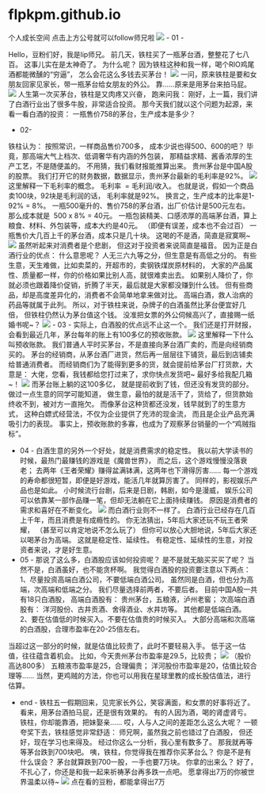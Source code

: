 # flpkpm.github.io
个人成长空间
 点击上方公号就可以follow师兄啦
            ![](https://mmbiz.qpic.cn/mmbiz_gif/gibC3OFwKUBWcQ1JolrLztrVMGia5gevibXFDic4Yn4S2qkPsvJz41ibPCeqbsOqMlRNNpGugpUUXzWp9bkNaqz8M3g/640?wx_fmt=1wxfrom=5)
                - 01 -
            
 Hello，豆粉们好，我是lip师兄。
前几天，铁柱买了一瓶茅台酒，整整花了七八百。
 这事儿实在是太神奇了。
 为什么呢？
 因为铁柱这种和我一样，喝个RIO鸡尾酒都能微醺的“穷逼”，
怎么会花这么多钱去买茅台！
            ![](https://mmbiz.qpic.cn/mmbiz_jpg/gibC3OFwKUBU1SrtVZnetSthbsB61fDaZibHflVrolIJhxIFFWaqURjSnozBR1Tyuy2lDYdL14cAb2wiaxiczRuDCg/640?wx_fmt=jpeg)
 一问，原来铁柱是要和女朋友回家见家长，带一瓶茅台给女朋友的外公。
 靠……原来是用茅台来拍马屁。
         ![](https://mmbiz.qpic.cn/mmbiz_jpg/gibC3OFwKUBU1SrtVZnetSthbsB61fDaZB4pA7VLG1iaBUfI1ymib3ddwJYWOts26HgzaLbtto5qxpZu3gBf8fOVw/640?wx_fmt=jpeg)
 人生第一次买茅台，铁柱是又肉疼又兴奋，
            跑来问我：
             刚好，上一篇，我们讲了白酒行业出了很多牛股，非常适合投资。
那今天我们就以这个问题为起源，来看一看白酒的投资：
 一瓶售价758的茅台，生产成本是多少？
                    
 - 02- 
            
铁柱认为：
按照常识，一样商品售价700多，
 成本少说也得500、600的吧？
毕竟，那高端大气上档次、低调奢华有内涵的外包装，
那精益求精、酱香浓厚的生产工艺，不是随便盖的。
不用猜，我们看财报能推算出来。
贵州茅台是中国A股的股票。
 我们打开它的财务数据，数据显示，贵州茅台最新的毛利率是92%。
 ![](https://mmbiz.qpic.cn/mmbiz_png/gibC3OFwKUBU1SrtVZnetSthbsB61fDaZlB2V5KB6G5FNzAW8DThDd4V91EYocvibYhwF1tpjEZ0G3xYl63wFCFA/640?wx_fmt=png)
这里解释一下毛利率的概念。
毛利率  = 毛利润/收入。
 也就是说，假如一个商品卖100块，92块是毛利润的话，
 毛利率就是92%。
换言之，生产成本的比率是1-92% = 8%。
 一瓶500毫升的、售价758的茅台酒，出厂价估计是500元左右。
 那么成本就是  500 x 8% = 40元。
 一瓶包装精美、口感浓厚的高端茅台酒，算上粮食、材料、外包装等，成本大约是40元。
（即便有误差，成本也不会过百）
 一瓶售价大几百上千的茅台酒，成本只是几十块。
 这喝的不是酒，简直是寂寞啊~
 ![](https://mmbiz.qpic.cn/mmbiz_jpg/gibC3OFwKUBU1SrtVZnetSthbsB61fDaZfNUP6RwfZuaCQyZ2CibFll9vOicD3PYjkznnWBjDYXKR65MfNA3NvWoA/640?wx_fmt=jpeg)
 虽然听起来对消费者是个悲剧，
但这对于投资者来说简直是福音。
 因为正是白酒行业的优点：
 什么意思呢？
 人无三六九等之分，但生意是有高低之分的。
有些生意，天生难做，比如卖菜的，开超市的，卖钢铁煤炭原材料的，
 大家的产品属性、质量都一样，你的价格如果比别人高，就很难卖出去。
 如果别人降价了，你就必须也跟着降价促销，折腾了半天，最后就是大家都没赚到什么钱。
 但有些商品，却是高度差异化的，消费者不会简单地拿来做对比。
高端白酒，救人治病的药品等就属于此列。
所以，对于铁柱来说，杂牌子的白酒虽然比茅台便宜好几倍，
 但铁柱仍然认为茅台值这个钱。
 没准把女票的外公伺候高兴了，直接赐一纸婚书呢~？
 ![](https://mmbiz.qpic.cn/mmbiz_jpg/gibC3OFwKUBU1SrtVZnetSthbsB61fDaZd4icnfDISMccr63AxArsao1nF3ibOpTnRMFDOujDh0yI9yXnLJR6wJIw/640?wx_fmt=jpeg)
                - 03 -
 实际上，白酒股的优点远不止这一个。
我们还是打开财报，会看到最近几年，茅台每年的账上有100多亿的预收账款。
 ![](https://mmbiz.qpic.cn/mmbiz_png/gibC3OFwKUBU1SrtVZnetSthbsB61fDaZb85DicBckR46etib2gsMP6WkiamITJpEr7HYILib5vjsNCS55D6HDC1gsA/640?wx_fmt=png)
这里解释一下什么叫预收账款。
 我们普通人平时买茅台，不是直接向茅台酒厂卖的，而是向经销商买的。
茅台的经销商，从茅台酒厂进货，然后再一层层往下铺货，最后到店铺卖给普通消费者。
 而经销商们为了能得到更多的货，就会提前给茅台厂打货款，大意是：
大佬，您看，我钱都给您打过来了，求你快点发货吧~
最好多给我配几箱~！
 ![](https://mmbiz.qpic.cn/mmbiz_jpg/gibC3OFwKUBU1SrtVZnetSthbsB61fDaZ9yQu2rkNMQjI8SCuicnqdycNULJSibxPsF9kQnFll7x3hbPCHode1wjw/640?wx_fmt=jpeg)
而茅台账上躺的这100多亿，
就是提前收到了钱，但还没有发货的部分。
 做过一点生意的同学可能知道，
 做生意，最怕的就是活干了，货给了，但货款始终收不到，被对方一直拖欠。
  而像茅台这种货都还没发，钱早就到了的生意方式，
这种白嫖式经营法，不仅为企业提供了充沛的现金流，
 而且是企业产品充满吸引力的表现。
事实上，预收账款的多寡，也成为了观察茅台销量的一个“鸡贼指标”。
   - 04 -
白酒生意的另外一个好处，就是消费需求的稳定性。
我以前大学读书的时候，最热门最赚钱的游戏是《魔兽世界》，
而之后，这个游戏慢慢没落衰老；
去两年《王者荣耀》赚得盆满钵满，这两年也下滑得厉害……
 每一个游戏的寿命都很短暂，即便是好游戏，能活几年就算厉害了。
同样的，影视娱乐产品也是如此。
 小时候流行台剧，后来是日剧，韩剧，如今是漫威，
 娱乐公司可以依靠某一部作品赚一笔，但却无法躺在它上面持续赚钱。
原因是消费者的需求和喜好在不断变化。
 ![](https://mmbiz.qpic.cn/mmbiz_jpg/gibC3OFwKUBU1SrtVZnetSthbsB61fDaZGp1jO3g7SuwEfmwDNoWjwSc1SNicrK4DjTbL1hhZCfHxdx8E3r3NUww/640?wx_fmt=jpeg)
 而白酒行业则不一样了。
 白酒行业已经存在几百上千年，而且消费是有成瘾性的。
 你无法猜出，5年后大家还玩不玩王者荣耀，
（甚至可以肯定地说不怎么玩了）
 但你可以放心大胆地说，5年后大家还以喝茅台为高端。
  这就是稳定性、延续性。
 有稳定性、延续性的生意，对投资者来说，才是好生意。
  - 05 -
那说了这么多，白酒股应该如何投资呢？
 是不是就无脑买买买了呢？
当然不是，白酒虽好，也不能贪杯啊。
 我觉得白酒股的投资要注意以下两点：
 1、尽量投资高端白酒公司，不要低端白酒公司。
 虽然同是白酒，但也分为高端，次高端和低端之分。
我们尽量选择前两者，不要后者。
目前中国A股一共有18只白酒股，
高端白酒股有：
贵州茅台，五粮液，泸州老窖；
次高端白酒股有：
  洋河股份、古井贡酒、舍得酒业、水井坊等。
其他都是低端白酒。
  2、要在估值低的时候买入。不要在估值贵的时候买入。
 大部分高端和次高端的白酒股，合理市盈率在20-25倍左右。
            
当超过这一部分的时候，就是估值比较贵了，此时不要轻易入手。
 低于这一估值，往往蕴含着机会。
比如，今天贵州茅台市盈率是29.5，比较贵；
![](https://mmbiz.qpic.cn/mmbiz_png/gibC3OFwKUBU1SrtVZnetSthbsB61fDaZ3B7YbVzUx4OwnJLPh9z8VDWAWsk6TicZZF4icvLqNEoEWvq5Eghr55Og/640?wx_fmt=png)
（股价高达800多）
 五粮液市盈率是25，合理偏贵；
 洋河股份市盈率是20，估值比较合理等……
当然，更鸡贼的方法，你也可以用我在星球里教的成长股估值法，进行估算。
   - end -
  铁柱五一假期回来，见完家长外公，笑容满面，和女票的好事将近了。
 看来，用茅台酒拍马屁，还是很有效果的。
 有的人因为酒，喝的肾虚肾亏。
 铁柱，你却能靠酒，把妹娶亲……
 哎，人与人之间的差距怎么这么大呢？
   一顿夸奖下去，铁柱感觉非常舒适：
 师兄啊，虽然我之前也错过了白酒股，
 但还好，现在学习也来得及。
经过你这么一分析，我心里有数多了。
 那我就再等等茅台跌到700块吧。
 咦，铁柱，你觉得我在推荐你买茅台么？
 你是不是有什么误会？
 茅台就算跌到700一股，一手也要7万块。
 你拿的出来么？
 好了，不扎心了，你还是和我一起来祈祷茅台再多跌一点吧。
 愿拿得出7万的你被世界温柔以待~
![](https://mmbiz.qpic.cn/mmbiz_jpg/gibC3OFwKUBXkKLSYhjqibR4OWKaImNhBILIGu3GzeesoZVxozqfrmc4Fyew28zqXFEicgIQr4mFvICLS2kd2lUmw/640?wx_fmt=jpeg)
                点在看的豆粉，都能拿得出7万
